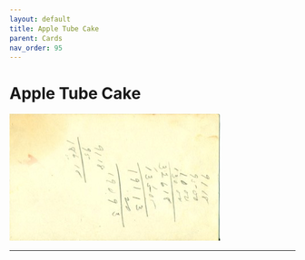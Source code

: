 ```yaml
---
layout: default
title: Apple Tube Cake
parent: Cards
nav_order: 95
---
```


# Apple Tube Cake
![Apple Tube Cake](/recipe-images/index-cards/index-card-09-back.jpg)

---
